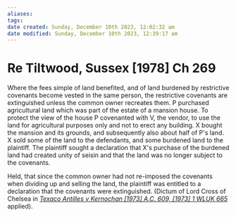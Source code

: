 ```yaml
---
aliases: 
tags: 
date created: Sunday, December 10th 2023, 12:02:32 am
date modified: Sunday, December 10th 2023, 12:39:17 am
---
```


# Re Tiltwood, Sussex [1978] Ch 269

Where the fees simple of land benefited, and of land burdened by restrictive covenants become vested in the same person, the restrictive covenants are extinguished unless the common owner recreates them. P purchased agricultural land which was part of the estate of a mansion house. To protect the view of the house P covenanted with V, the vendor, to use the land for agricultural purposes only and not to erect any building. X bought the mansion and its grounds, and subsequently also about half of P's land. X sold some of the land to the defendants, and some burdened land to the plaintiff. The plaintiff sought a declaration that X's purchase of the burdened land had created unity of seisin and that the land was no longer subject to the covenants.

Held, that since the common owner had not re-imposed the covenants when dividing up and selling the land, the plaintiff was entitled to a declaration that the covenants were extinguished. (Dictum of Lord Cross of Chelsea in _[Texaco Antilles v Kernochan [1973] A.C. 609, [1973] 1 WLUK 665](https://uk.westlaw.com/Document/ICEE463F0E42811DA8FC2A0F0355337E9/View/FullText.html?originationContext=document&transitionType=DocumentItem&ppcid=0463973f81824099b8e7828f17673e4e&contextData=(sc.Default))_ applied).

